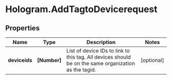 # Hologram.AddTagtoDevicerequest

## Properties
Name | Type | Description | Notes
------------ | ------------- | ------------- | -------------
**deviceids** | **[Number]** | List of device IDs to link to this tag. All devices should be on the same organization as the tagid. | [optional] 


